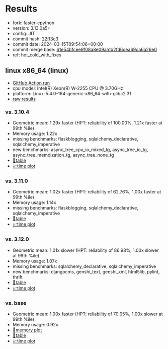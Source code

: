 # Results

- fork: faster-cpython
- version: 3.13.0a5+
- config: JIT
- commit hash: [22ff3c3](https://github.com/faster%2dcpython/cpython/commit/22ff3c3)
- commit date: 2024-03-15T09:54:06+00:00
- commit merge base: [61e54bfcee9f08a8e09aa1b2fd6cea69ca6a26e0](https://github.com/faster%2dcpython/cpython/commit/61e54bfcee9f08a8e09aa1b2fd6cea69ca6a26e0)
- ref: hot_cold_with_fixes

## linux x86_64 (linux)

- [GitHub Action run](https://github.com/faster-cpython/benchmarking/actions/runs/8294398478)
- cpu model: Intel(R) Xeon(R) W-2255 CPU @ 3.70GHz
- platform: Linux-5.4.0-164-generic-x86_64-with-glibc2.31
- [raw results](bm-20240315-linux-x86_64-faster%252dcpython-hot_cold_with_fixes-3.13.0a5%2B-22ff3c3.json)

### vs. 3.10.4

- Geometric mean: 1.29x faster (HPT: reliability of 100.00%, 1.21x faster at 99th %ile)
- Memory usage: 1.22x
- missing benchmarks: flaskblogging, sqlalchemy_declarative, sqlalchemy_imperative
- new benchmarks: async_tree_cpu_io_mixed_tg, async_tree_io_tg, async_tree_memoization_tg, async_tree_none_tg
- [📄table](bm-20240315-linux-x86_64-faster%252dcpython-hot_cold_with_fixes-3.13.0a5%2B-22ff3c3-vs-3.10.4.md)
- [📈time plot](bm-20240315-linux-x86_64-faster%252dcpython-hot_cold_with_fixes-3.13.0a5%2B-22ff3c3-vs-3.10.4.png)

### vs. 3.11.0

- Geometric mean: 1.02x faster (HPT: reliability of 62.76%, 1.00x faster at 99th %ile)
- Memory usage: 1.14x
- missing benchmarks: flaskblogging, sqlalchemy_declarative, sqlalchemy_imperative
- [📄table](bm-20240315-linux-x86_64-faster%252dcpython-hot_cold_with_fixes-3.13.0a5%2B-22ff3c3-vs-3.11.0.md)
- [📈time plot](bm-20240315-linux-x86_64-faster%252dcpython-hot_cold_with_fixes-3.13.0a5%2B-22ff3c3-vs-3.11.0.png)

### vs. 3.12.0

- Geometric mean: 1.01x slower (HPT: reliability of 86.98%, 1.00x slower at 99th %ile)
- Memory usage: 1.07x
- missing benchmarks: sqlalchemy_declarative, sqlalchemy_imperative
- new benchmarks: djangocms, genshi_text, genshi_xml, html5lib, pylint, thrift
- [📄table](bm-20240315-linux-x86_64-faster%252dcpython-hot_cold_with_fixes-3.13.0a5%2B-22ff3c3-vs-3.12.0.md)
- [📈time plot](bm-20240315-linux-x86_64-faster%252dcpython-hot_cold_with_fixes-3.13.0a5%2B-22ff3c3-vs-3.12.0.png)

### vs. base

- Geometric mean: 1.00x faster (HPT: reliability of 70.05%, 1.00x slower at 99th %ile)
- Memory usage: 0.92x
- [🧠memory plot](bm-20240315-linux-x86_64-faster%252dcpython-hot_cold_with_fixes-3.13.0a5%2B-22ff3c3-vs-base-mem.png)
- [📄table](bm-20240315-linux-x86_64-faster%252dcpython-hot_cold_with_fixes-3.13.0a5%2B-22ff3c3-vs-base.md)
- [📈time plot](bm-20240315-linux-x86_64-faster%252dcpython-hot_cold_with_fixes-3.13.0a5%2B-22ff3c3-vs-base.png)

